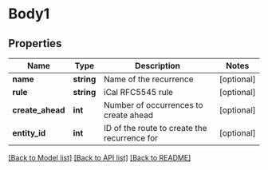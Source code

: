 # Body1

## Properties
Name | Type | Description | Notes
------------ | ------------- | ------------- | -------------
**name** | **string** | Name of the recurrence | [optional] 
**rule** | **string** | iCal RFC5545 rule | [optional] 
**create_ahead** | **int** | Number of occurrences to create ahead | [optional] 
**entity_id** | **int** | ID of the route to create the recurrence for | [optional] 

[[Back to Model list]](../README.md#documentation-for-models) [[Back to API list]](../README.md#documentation-for-api-endpoints) [[Back to README]](../README.md)


